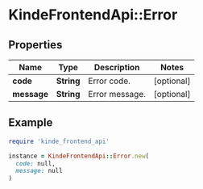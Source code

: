 # KindeFrontendApi::Error

## Properties

| Name | Type | Description | Notes |
| ---- | ---- | ----------- | ----- |
| **code** | **String** | Error code. | [optional] |
| **message** | **String** | Error message. | [optional] |

## Example

```ruby
require 'kinde_frontend_api'

instance = KindeFrontendApi::Error.new(
  code: null,
  message: null
)
```

